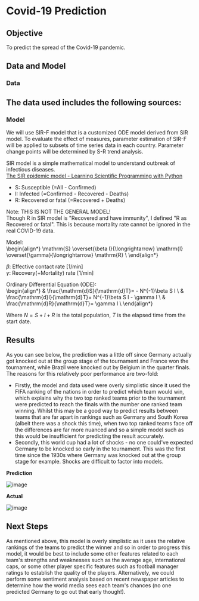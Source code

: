 # Covid-19 Prediction

## Objective
To predict the spread of the Covid-19 pandemic.

## Data and Model
### Data
The data used includes the following sources:
- 

### Model
We will use SIR-F model that is a customized ODE model derived from SIR model. To evaluate the effect of measures, parameter estimation of SIR-F will be applied to subsets of time series data in each country. Parameter change points will be determined by S-R trend analysis.

SIR model is a simple mathematical model to understand outbreak of infectious diseases.  
[The SIR epidemic model - Learning Scientific Programming with Python](https://scipython.com/book/chapter-8-scipy/additional-examples/the-sir-epidemic-model/)

 * S: Susceptible (=All - Confirmed)
 * I: Infected (=Confirmed - Recovered - Deaths)
 * R: Recovered or fatal (=Recovered + Deaths)
 
Note: THIS IS NOT THE GENERAL MODEL!  
Though R in SIR model is "Recovered and have immunity", I defined "R as Recovered or fatal". This is because mortality rate cannot be ignored in the real COVID-19 data.

Model:  
\begin{align*}
\mathrm{S} \overset{\beta I}{\longrightarrow} \mathrm{I} \overset{\gamma}{\longrightarrow} \mathrm{R}  \\
\end{align*}

$\beta$: Effective contact rate [1/min]  
$\gamma$: Recovery(+Mortality) rate [1/min]  

Ordinary Differential Equation (ODE):  
\begin{align*}
& \frac{\mathrm{d}S}{\mathrm{d}T}= - N^{-1}\beta S I  \\
& \frac{\mathrm{d}I}{\mathrm{d}T}= N^{-1}\beta S I - \gamma I  \\
& \frac{\mathrm{d}R}{\mathrm{d}T}= \gamma I  \\
\end{align*}

Where $N=S+I+R$ is the total population, $T$ is the elapsed time from the start date.

## Results

As you can see below, the prediction was a little off since Germany actually got knocked out at the group stage of the tournament and France won the tournament, while Brazil were knocked out by Belgium in the quarter finals. The reasons for this relatively poor performance are two-fold:
- Firstly, the model and data used were overly simplistic since it used the FIFA ranking of the nations in order to predict which team would win, which explains why the two top ranked teams prior to the tournament were predicted to reach the finals with the number one ranked team winning. Whilst this may be a good way to predict results between teams that are far apart in rankings such as Germany and South Korea (albeit there was a shock this time), when two top ranked teams face off the differences are far more nuanced and so a simple model such as this would be insufficient for predicting the result accurately.
- Secondly, this world cup had a lot of shocks - no one could've expected Germany to be knocked so early in the tournament. This was the first time since the 1930s where Germany was knocked out at the group stage for example. Shocks are difficult to factor into models.

**Prediction**

![image](https://user-images.githubusercontent.com/45533954/92147181-a39cb680-ee12-11ea-980a-0ffd3e33fcf5.png)

**Actual**

![image](https://user-images.githubusercontent.com/45533954/92147630-4f460680-ee13-11ea-9744-11a3fc403f41.png)

## Next Steps
As mentioned above, this model is overly simplistic as it uses the relative rankings of the teams to predict the winner and so in order to progress this model, it would be best to include some other features related to each team's strengths and weaknesses such as the average age, international caps, or some other player specific features such as football manager ratings to establish the quality of the players. Alternatively, we could perform some sentiment analysis based on recent newspaper articles to determine how the world media sees each team's chances (no one predicted Germany to go out that early though!).
